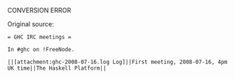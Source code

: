 CONVERSION ERROR

Original source:

```trac
= GHC IRC meetings =

In #ghc on !FreeNode.

||[attachment:ghc-2008-07-16.log Log]||First meeting, 2008-07-16, 4pm UK time||The Haskell Platform||

```
